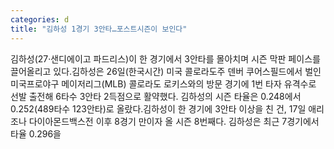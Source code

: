 ```yaml
---
categories: d
title: "김하성 1경기 3안타…포스트시즌이 보인다"
---
```

김하성(27·샌디에이고 파드리스)이 한 경기에서 3안타를 몰아치며 시즌 막판 페이스를 끌어올리고 있다.김하성은 26일(한국시간) 미국 콜로라도주 덴버 쿠어스필드에서 벌인 미국프로야구 메이저리그(MLB) 콜로라도 로키스와의 방문 경기에 1번 타자 유격수로 선발 출전해 6타수 3안타 2득점으로 활약했다. 김하성의 시즌 타율은 0.248에서 0.252(489타수 123안타)로 올랐다.김하성이 한 경기에 3안타 이상을 친 건, 17일 애리조나 다이아몬드백스전 이후 8경기 만이자 올 시즌 8번째다. 김하성은 최근 7경기에서 타율 0.296을
